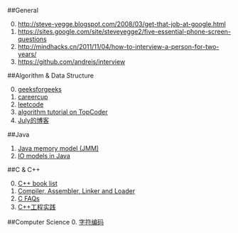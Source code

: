 ##General

0. http://steve-yegge.blogspot.com/2008/03/get-that-job-at-google.html 
1. https://sites.google.com/site/steveyegge2/five-essential-phone-screen-questions
2. http://mindhacks.cn/2011/11/04/how-to-interview-a-person-for-two-years/
3. https://github.com/andreis/interview

##Algorithm & Data Structure

0. [geeksforgeeks](http://www.geeksforgeeks.org/)
1. [careercup](http://www.careercup.com/)
2. [leetcode](http://leetcode.com/)
3. [algorithm tutorial on TopCoder](http://community.topcoder.com/tc?module=Static&d1=tutorials&d2=alg_index)
4. [July的博客](http://blog.csdn.net/v_JULY_v)

##Java

1. [Java memory model (JMM)](http://jiangzhengjun.iteye.com/blog/652532)
2. [IO models in Java](http://2014.54chen.com/blog/2014/03/12/io-demystified/)

##C & C++

0. [C++ book list](http://stackoverflow.com/questions/388242/the-definitive-c-book-guide-and-list?rq=1)
1. [Compiler, Assembler, Linker and Loader](http://www.tenouk.com/ModuleW.html)
2. [C FAQs](http://c-faq.com/)
3. [C++工程实践](http://cloud.github.com/downloads/chenshuo/documents/CppPractice.pdf)

##Computer Science
0. [字符编码](http://www.imkevinyang.com/2009/02/%E5%AD%97%E7%AC%A6%E7%BC%96%E8%A7%A3%E7%A0%81%E7%9A%84%E6%95%85%E4%BA%8B%EF%BC%88ascii%EF%BC%8Cansi%EF%BC%8Cunicode%EF%BC%8Cutf-8%E5%8C%BA%E5%88%AB%EF%BC%89.html)
